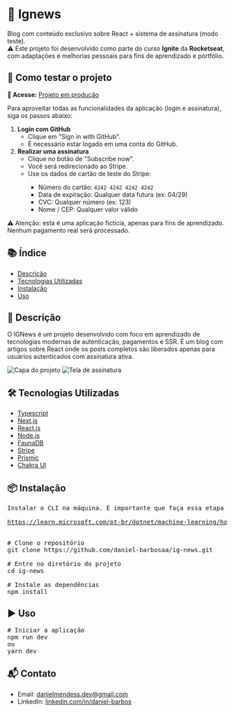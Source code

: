 <h1>📰 Ignews</h1>

<p>
  Blog com conteúdo exclusivo sobre React + sistema de assinatura (modo teste).<br />
  ⚠️ Este projeto foi desenvolvido como parte do curso <strong>Ignite</strong> da <strong>Rocketseat</strong>,
  com adaptações e melhorias pessoais para fins de aprendizado e portfólio.
</p>

<h2>🚀 Como testar o projeto</h2>

<p>
  <strong>🔗 Acesse:</strong>
  <a href="https://ig-news-red.vercel.app" target="_blank" rel="noopener noreferrer">Projeto em produção</a>
</p>

<p>
  Para aproveitar todas as funcionalidades da aplicação (login e assinatura), siga os passos abaixo:
</p>

<ol>
  <li><strong>Login com GitHub</strong>
    <ul>
      <li>Clique em "Sign in with GitHub".</li>
      <li>É necessário estar logado em uma conta do GitHub.</li>
    </ul>
  </li>

  <li><strong>Realizar uma assinatura</strong>
    <ul>
      <li>Clique no botão de "Subscribe now".</li>
      <li>Você será redirecionado ao Stripe.</li>
      <li>Use os dados de cartão de teste do Stripe:</li>
      <ul>
        <li>Número do cartão: <code>4242 4242 4242 4242</code></li>
        <li>Data de expiração: Qualquer data futura (ex: 04/29)</li>
        <li>CVC: Qualquer número (ex: 123)</li>
        <li>Nome / CEP: Qualquer valor válido</li>
      </ul>
    </ul>
  </li>
</ol>

<p>⚠️ Atenção: esta é uma aplicação fictícia, apenas para fins de aprendizado. Nenhum pagamento real será processado.</p>

<h2>📚 Índice</h2>
<ul>
  <li><a href="#descrição">Descrição</a></li>
  <li><a href="#tecnologias-utilizadas">Tecnologias Utilizadas</a></li>
  <li><a href="#instalação">Instalação</a></li>
  <li><a href="#uso">Uso</a></li>
</ul>

<h2 id="descrição">📝 Descrição</h2>

<p>
  O IGNews é um projeto desenvolvido com foco em aprendizado de tecnologias modernas de autenticação,
  pagamentos e SSR. É um blog com artigos sobre React onde os posts completos são liberados apenas
  para usuários autenticados com assinatura ativa.
</p>

<img src="https://github.com/daniel-barbosaa/ig-news/assets/101154066/26234b6a-0d79-493d-85e6-408856234ebd" alt="Capa do projeto" />
<img src="https://github.com/daniel-barbosaa/ig-news/assets/101154066/91e3541a-e7ab-4608-ac32-2b9cf6b4b568" alt="Tela de assinatura" />

<h2 id="tecnologias-utilizadas">🛠 Tecnologias Utilizadas</h2>

<ul>
  <li><a href="https://www.typescriptlang.org/docs/" target="_blank">Typescript</a></li>
  <li><a href="https://nextjs.org/docs" target="_blank">Next.js</a></li>
  <li><a href="https://legacy.reactjs.org/docs/getting-started.html" target="_blank">React.js</a></li>
  <li><a href="https://nodejs.org/docs/latest/api/" target="_blank">Node.js</a></li>
  <li><a href="https://docs.fauna.com/fauna/current/" target="_blank">FaunaDB</a></li>
  <li><a href="https://docs.stripe.com/payments?payments=popular" target="_blank">Stripe</a></li>
  <li><a href="https://prismic.io/docs" target="_blank">Prismic</a></li>
  <li><a href="https://v2.chakra-ui.com/docs/components" target="_blank">Chakra UI</a></li>
</ul>

<h2 id="instalação">📦 Instalação</h2>

<pre>
Instalar o CLI na máquina. É importante que faça essa etapa para o funcionamento correto da aplicação:
<a href="https://learn.microsoft.com/pt-br/dotnet/machine-learning/how-to-guides/install-ml-net-cli?tabs=windows" target="_blank">
https://learn.microsoft.com/pt-br/dotnet/machine-learning/how-to-guides/install-ml-net-cli?tabs=windows
</a>

# Clone o repositório
git clone https://github.com/daniel-barbosaa/ig-news.git

# Entre no diretório do projeto
cd ig-news

# Instale as dependências
npm install
</pre>

<h2 id="uso">▶️ Uso</h2>

<pre>
# Iniciar a aplicação
npm run dev
ou
yarn dev
</pre>

<h2>📬 Contato</h2>
<ul>
  <li>Email: <a href="mailto:danielmendess.dev@gmail.com">danielmendess.dev@gmail.com</a></li>
  <li>LinkedIn: <a href="https://www.linkedin.com/in/daniel-barbos/" target="_blank">linkedin.com/in/daniel-barbos</a></li>
</ul>